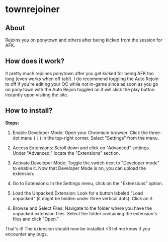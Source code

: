 # townrejoiner
## About
Rejoins you on ponytown and others after being kicked from the session for AFK.

## How does it work?
It pretty much rejoines ponytown after you get kicked for being AFK too long (even works when off tab!). I do recommend toggling the Auto Rejoin to off if you're editing your OC while not in-game since as soon as you go on pony.town with the Auto Rejoin toggled on it will click the play button instantly upon visiting the site.

## How to install?
**Steps:**

1. Enable Developer Mode:
Open your Chromium browser.
Click the three-dot menu (⋮) in the top-right corner.
Select "Settings" from the menu.
2. Access Extensions:
Scroll down and click on "Advanced" settings.
Under "Advanced," locate the "Extensions" section.
3. Activate Developer Mode:
Toggle the switch next to "Developer mode" to enable it.
Now that Developer Mode is on, you can upload the extension:

4. Go to Extensions:
In the Settings menu, click on the "Extensions" option.
5. Load the Unpacked Extension:
Look for a button labeled "Load unpacked" (it might be hidden under three vertical dots). Click on it.
6. Browse and Select Files:
Navigate to the folder where you have the unpacked extension files.
Select the folder containing the extension's files and click "Open."

That's it! The extension should now be installed <3 let me know if you encounter any bugs.
